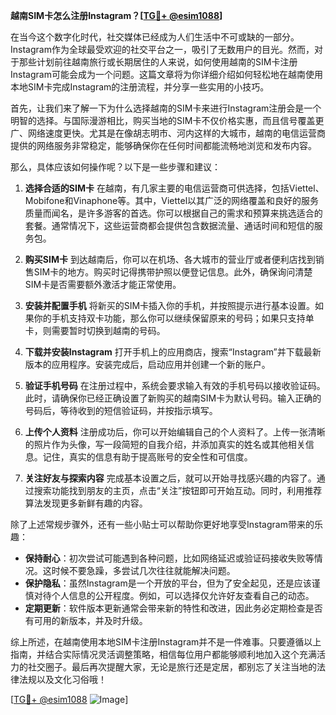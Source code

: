 **越南SIM卡怎么注册Instagram？[[TG💪+ @esim1088](https://t.me/s/esim1088)]**

在当今这个数字化时代，社交媒体已经成为人们生活中不可或缺的一部分。Instagram作为全球最受欢迎的社交平台之一，吸引了无数用户的目光。然而，对于那些计划前往越南旅行或长期居住的人来说，如何使用越南的SIM卡注册Instagram可能会成为一个问题。这篇文章将为你详细介绍如何轻松地在越南使用本地SIM卡完成Instagram的注册流程，并分享一些实用的小技巧。

首先，让我们来了解一下为什么选择越南的SIM卡来进行Instagram注册会是一个明智的选择。与国际漫游相比，购买当地的SIM卡不仅价格实惠，而且信号覆盖更广、网络速度更快。尤其是在像胡志明市、河内这样的大城市，越南的电信运营商提供的网络服务非常稳定，能够确保你在任何时间都能流畅地浏览和发布内容。

那么，具体应该如何操作呢？以下是一些步骤和建议：

1. **选择合适的SIM卡**
   在越南，有几家主要的电信运营商可供选择，包括Viettel、Mobifone和Vinaphone等。其中，Viettel以其广泛的网络覆盖和良好的服务质量而闻名，是许多游客的首选。你可以根据自己的需求和预算来挑选适合的套餐。通常情况下，这些运营商都会提供包含数据流量、通话时间和短信的服务包。

2. **购买SIM卡**
   到达越南后，你可以在机场、各大城市的营业厅或者便利店找到销售SIM卡的地方。购买时记得携带护照以便登记信息。此外，确保询问清楚SIM卡是否需要额外激活才能正常使用。

3. **安装并配置手机**
   将新买的SIM卡插入你的手机，并按照提示进行基本设置。如果你的手机支持双卡功能，那么你可以继续保留原来的号码；如果只支持单卡，则需要暂时切换到越南的号码。

4. **下载并安装Instagram**
   打开手机上的应用商店，搜索“Instagram”并下载最新版本的应用程序。安装完成后，启动应用并创建一个新的账户。

5. **验证手机号码**
   在注册过程中，系统会要求输入有效的手机号码以接收验证码。此时，请确保你已经正确设置了新购买的越南SIM卡为默认号码。输入正确的号码后，等待收到的短信验证码，并按指示填写。

6. **上传个人资料**
   注册成功后，你可以开始编辑自己的个人资料了。上传一张清晰的照片作为头像，写一段简短的自我介绍，并添加真实的姓名或其他相关信息。记住，真实的信息有助于提高账号的安全性和可信度。

7. **关注好友与探索内容**
   完成基本设置之后，就可以开始寻找感兴趣的内容了。通过搜索功能找到朋友的主页，点击“关注”按钮即可开始互动。同时，利用推荐算法发现更多新鲜有趣的内容。

除了上述常规步骤外，还有一些小贴士可以帮助你更好地享受Instagram带来的乐趣：

- **保持耐心**：初次尝试可能遇到各种问题，比如网络延迟或验证码接收失败等情况。这时候不要急躁，多尝试几次往往就能解决问题。
- **保护隐私**：虽然Instagram是一个开放的平台，但为了安全起见，还是应该谨慎对待个人信息的公开程度。例如，可以选择仅允许好友查看自己的动态。
- **定期更新**：软件版本更新通常会带来新的特性和改进，因此务必定期检查是否有可用的新版本，并及时升级。

综上所述，在越南使用本地SIM卡注册Instagram并不是一件难事。只要遵循以上指南，并结合实际情况灵活调整策略，相信每位用户都能够顺利地加入这个充满活力的社交圈子。最后再次提醒大家，无论是旅行还是定居，都别忘了关注当地的法律法规以及文化习俗哦！

[[TG💪+ @esim1088](https://t.me/s/esim1088) ![Image](https://i.postimg.cc/4NQfJmqS/Snipaste-2025-05-13-00-14-12.png)]